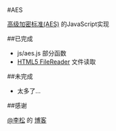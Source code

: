 #AES

[高级加密标准(AES)](http://en.wikipedia.org/wiki/Advanced_Encryption_Standard) 的JavaScript实现

##已完成

- js/aes.js 部分函数
- [HTML5 FileReader](https://developer.mozilla.org/en-US/docs/Web/API/FileReader) 文件读取

##未完成

- 太多了...


##感谢

[@李松](https://github.com/SongLee24) 的 [博客](http://songlee24.github.io/blog/2014/12/13/aes-encrypt/)




